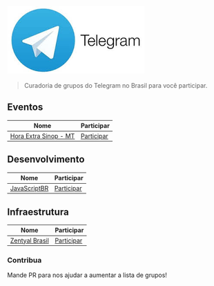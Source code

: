 ![Logo](imagens/logo.jpeg)
>Curadoria de grupos do Telegram no Brasil para você participar.<br>

## Eventos

Nome                                              | Participar
--------------------------------------------------| -----------------------------------------------------------------
[Hora Extra Sinop - MT](-)                        | [Participar](http://bitly.com/horaextrasinopmt)


## Desenvolvimento

Nome                                              | Participar
--------------------------------------------------| -----------------------------------------------------------------
[JavaScriptBR](-)                                 | [Participar](https://telegram.me/joinchat/Ali74QI_UHj-ouerCJY11g)

## Infraestrutura

Nome                                              | Participar
--------------------------------------------------| -----------------------------------------------------------------
[Zentyal Brasil](-)                               | [Participar](https://telegram.me/joinchat/AI7jrQBv0xsSmjqbY8xG4Q)

### Contribua
Mande PR para nos ajudar a aumentar a lista de grupos!
